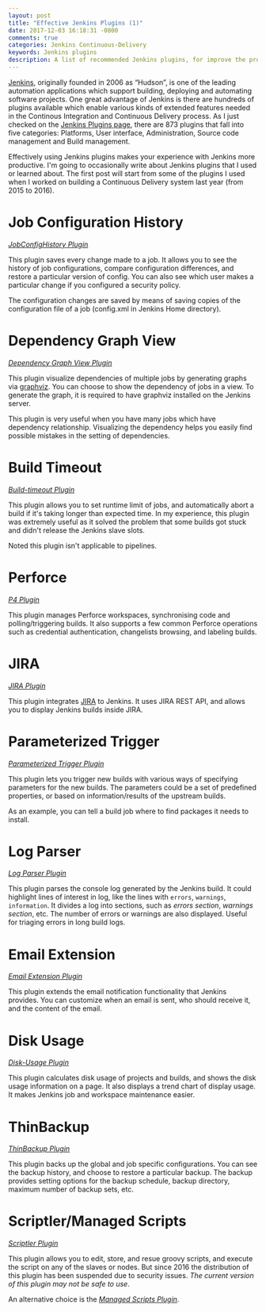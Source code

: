 ```yaml
---
layout: post
title: "Effective Jenkins Plugins (1)"
date: 2017-12-03 16:18:31 -0800
comments: true
categories: Jenkins Continuous-Delivery
keywords: Jenkins plugins
description: A list of recommended Jenkins plugins, for improve the productivity and continuous delivery, continuous integration
---
```


[Jenkins](https://jenkins.io/), originally founded in 2006 as “Hudson”, is one of the leading automation applications which support building, deploying and automating software projects. One great advantage of Jenkins is there are hundreds of plugins available which enable various kinds of extended features needed in the Continous Integration and Continuous Delivery process. As I just checked on the [Jenkins Plugins page](https://plugins.jenkins.io/), there are 873 plugins that fall into five categories: Platforms, User interface, Administration, Source code management and Build management.

Effectively using Jenkins plugins makes your experience with Jenkins more productive. I'm going to occasionally write about Jenkins plugins that I used or learned about. The first post will start from some of the plugins I used when I worked on building a Continuous Delivery system last year (from 2015 to 2016).

# Job Configuration History

[*JobConfigHistory Plugin*](https://plugins.jenkins.io/jobConfigHistory)

This plugin saves every change made to a job. It allows you to see the history of job configurations, compare configuration differences, and restore a particular version of config. You can also see which user makes a particular change if you configured a security policy.

<!--more--> 

The configuration changes are saved by means of saving copies of the configuration file of a job (config.xml in Jenkins Home directory). 

# Dependency Graph View

[*Dependency Graph View Plugin*](https://plugins.jenkins.io/depgraph-view)

This plugin visualize dependencies of multiple jobs by generating graphs via [graphviz](https://graphviz.gitlab.io/). You can choose to show the dependency of jobs in a view. To generate the graph, it is required to have graphviz installed on the Jenkins server. 

This plugin is very useful when you have many jobs which have dependency relationship. Visualizing the dependency helps you easily find possible mistakes in the setting of dependencies. 

# Build Timeout

[*Build-timeout Plugin*](https://plugins.jenkins.io/build-timeout)

This plugin allows you to set runtime limit of jobs, and automatically abort a build if it's taking longer than expected time. In my experience, this plugin was extremely useful as it solved the problem that some builds got stuck and didn't release the Jenkins slave slots.

Noted this plugin isn't applicable to pipelines.

# Perforce

[*P4 Plugin*](https://wiki.jenkins.io/display/JENKINS/P4+Plugin)

This plugin manages Perforce workspaces, synchronising code and polling/triggering builds. It also supports a few common Perforce operations such as credential authentication, changelists browsing, and labeling builds.

# JIRA

[*JIRA Plugin*](https://plugins.jenkins.io/jira)

This plugin integrates [JIRA](https://www.atlassian.com/software/jira) to Jenkins. It uses JIRA REST API, and allows you to display Jenkins builds inside JIRA. 

# Parameterized Trigger

[*Parameterized Trigger Plugin*](https://plugins.jenkins.io/parameterized-trigger)

This plugin lets you trigger new builds with various ways of specifying parameters for the new builds. The parameters could be a set of predefined properties, or based on information/results of the upstream builds. 

As an example, you can tell a build job where to find packages it needs to install. 

# Log Parser

[*Log Parser Plugin*](https://plugins.jenkins.io/log-parser)

This plugin parses the console log generated by the Jenkins build. It could highlight lines of interest in log, like the lines with ```errors```, ```warnings```, ```information```. It divides a log into sections, such as *errors section*, *warnings section*, etc. The number of errors or warnings are also displayed. Useful for triaging errors in long build logs.

# Email Extension

[*Email Extension Plugin*](https://plugins.jenkins.io/email-ext)

This plugin extends the email notification functionality that Jenkins provides. You can customize when an email is sent, who should receive it, and the content of the email.

# Disk Usage

[*Disk-Usage Plugin*](https://plugins.jenkins.io/disk-usage)

This plugin calculates disk usage of projects and builds, and shows the disk usage information on a page. It also displays a trend chart of display usage. It makes Jenkins job and workspace maintenance easier.

# ThinBackup

[*ThinBackup Plugin*](https://plugins.jenkins.io/thinBackup)

This plugin backs up the global and job specific configurations. You can see the backup history, and choose to restore a particular backup. The backup provides setting options for the backup schedule, backup directory, maximum number of backup sets, etc. 

# Scriptler/Managed Scripts

[*Scriptler Plugin*](https://wiki.jenkins.io/display/JENKINS/Scriptler+Plugin)

This plugin allows you to edit, store, and resue groovy scripts, and execute the script on any of the slaves or nodes. But since 2016 the distribution of this plugin has been suspended due to security issues. *The current version of this plugin may not be safe to use*. 

An alternative choice is the [*Managed Scripts Plugin*](hhttps://plugins.jenkins.io/managed-scripts). 


